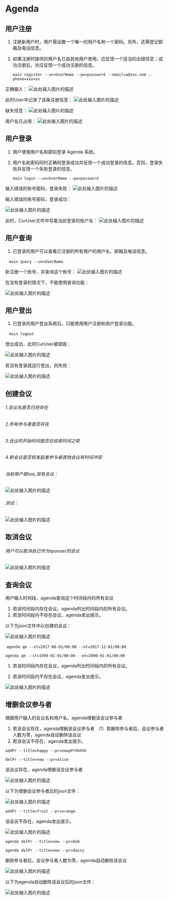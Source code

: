 # Agenda

## 用户注册

 1. 注册新用户时，用户需设置一个唯一的用户名和一个密码。另外，还需登记邮箱及电话信息。
 2. 如果注册时提供的用户名已由其他用户使用，应反馈一个适当的出错信息；成功注册后，亦应反馈一个成功注册的信息。


    `main register --un=UserName --pw=password --email=a@xxx.com --phone=xxxxxx`


正确输入：
![此处输入图片的描述][1]

此时User中记录了该条注册信息：
![此处输入图片的描述][2]

缺失信息：
![此处输入图片的描述][3]

用户名已占用：
![此处输入图片的描述][4]

## 用户登录

 1. 用户使用用户名和密码登录 Agenda 系统。
 2. 用户名和密码同时正确则登录成功并反馈一个成功登录的信息。否则，登录失败并反馈一个失败登录的信息。

    `main login --un=UserName --pw=password`

输入错误的账号密码，登录失败：
![此处输入图片的描述][5]

输入错误的账号密码，登录成功：

![此处输入图片的描述][6]

此时，CurUser文件中写着当前登录的账户名：
![此处输入图片的描述][7]

## 用户查询

 1. 已登录的用户可以查看已注册的所有用户的用户名、邮箱及电话信息。

    `main query --un=UserName`

新注册一个账号，并查询这个账号：
![此处输入图片的描述][8]

在没有登录的情况下，不能使用查询功能：

![此处输入图片的描述][9]

## 用户登出

 1. 已登录的用户登出系统后，只能使用用户注册和用户登录功能。
 
     `main logout`

登出成功，此时CurUser被销毁：

![此处输入图片的描述][10]

若没有登录就运行登出，则失败：

![此处输入图片的描述][11]

## 创建会议

###### 1.会议名是否已经存在 
###### 2.所有参与者是否存在
###### 3.会议的开始时间是否在结束时间之前
###### 4.新会议是否和发起者参与者其他会议有时间冲突

###### 当前用户是has,现有会议：
![此处输入图片的描述][12]
###### 测试：
![此处输入图片的描述][13]

## 取消会议

###### 用户可以取消自己作为sponser的会议
![此处输入图片的描述][14]




## 查询会议


用户输入时间段，agenda查询这个时间段内的所有会议
 1. 若该时间段内存在会议，agenda列出时间段内的所有会议。
 2. 若该时间段内不存在会议，agenda发出提示。
 
 以下为json文件中以创建的会议：
 
 ![此处输入图片的描述](http://img.blog.csdn.net/20171102095131425)
 
 
 `agenda qm --st=2017-08-01/00:00 --et=2017-12-01/00:00`
  
 
 `agenda qm --st=1999-01-01/00:00 --et=2000-01-01/00:00`

 1. 若该时间段内存在会议，agenda列出时间段内的所有会议。
 
 2. 若该时间段内不存在会议，agenda发出提示。
 
![此处输入图片的描述](http://img.blog.csdn.net/20171102095150701)


## 增删会议参与者


根据用户输入的会议名和用户名，agenda增删该会议参与者
 1. 若该会议存在，agenda增删该会议参与者
 （1）若删除参与者后，会议参与者人数为零，agenda自动删除该会议
 2. 若该会议不存在，agenda发出提示。



`addPr --title=happy --pr=newpPrhhhhh`

`delPr --title=new --pr=alice`

该会议存在，agenda增删该会议参与者

 ![此处输入图片的描述](http://img.blog.csdn.net/20171102095201796)

以下为增删会议参与者后的json文件：

 ![此处输入图片的描述](http://img.blog.csdn.net/20171102095139174)


`addPr --title=fruit --pr=orange`

该会议不存在，agenda发出提示。

 ![此处输入图片的描述](http://img.blog.csdn.net/20171102095206601)
 
 

`agenda delPr --title=new --pr=bob`

`agenda delPr --title=new --pr=daisy`

删除参与者后，会议参与者人数为零，agenda自动删除该会议

![此处输入图片的描述](http://img.blog.csdn.net/20171102095211205)

以下为agenda自动删除该会议后的json文件：

![此处输入图片的描述](http://img.blog.csdn.net/20171102095144806)


  [1]: https://s1.ax2x.com/2017/10/31/BCH5S.png
  [2]: https://s1.ax2x.com/2017/10/31/BCVQu.png
  [3]: https://s1.ax2x.com/2017/10/31/BCXUH.png
  [4]: https://s1.ax2x.com/2017/10/31/BCmgN.png
  [5]: https://s1.ax2x.com/2017/10/31/BCYc9.png
  [6]: https://s1.ax2x.com/2017/10/31/BC0fA.png
  [7]: https://s1.ax2x.com/2017/10/31/BCjIe.png
  [8]: https://s1.ax2x.com/2017/10/31/BCWXO.png
  [9]: https://s1.ax2x.com/2017/10/31/BCM9d.png
  [10]: https://s1.ax2x.com/2017/10/31/BCOOR.png
  [11]: https://s1.ax2x.com/2017/10/31/BCbUr.png
  [12]: http://ww1.sinaimg.cn/large/0060lm7Tly1fl2khgvzq2j315m040gma.jpg
  [13]: http://ww2.sinaimg.cn/large/0060lm7Tly1fl2pu2nh3fj31b407u421.jpg
  [14]: http://ww2.sinaimg.cn/large/0060lm7Tly1fl2pubbe9lj30oq04mq49.jpg

  

